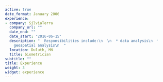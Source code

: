 ```yaml
---
active: true
date_format: January 2006
experience:
- company: SilviaTerra
  company_url: ""
  date_end: ""
  date_start: "2016-06-15"
  description: "  Responsibilities include:\n  \n  * data analysis\n  * statistical modeling\n *
    geospatial analysis\n  "
  location: Duluth, MN
  title: biometrician
subtitle: ""
title: Experience
weight: 3
widget: experience
---
```

